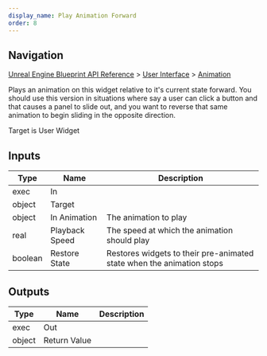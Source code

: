 ```yaml
---
display_name: Play Animation Forward
order: 8
---
```

## Navigation

[Unreal Engine Blueprint API Reference](https://dev.epicgames.com/documentation/en-us/unreal-engine/BlueprintAPI) > [User Interface](https://dev.epicgames.com/documentation/en-us/unreal-engine/BlueprintAPI/UserInterface) > [Animation](https://dev.epicgames.com/documentation/en-us/unreal-engine/BlueprintAPI/UserInterface/Animation)

Plays an animation on this widget relative to it's current state forward. You should use this version in situations where
say a user can click a button and that causes a panel to slide out, and you want to reverse that same animation to begin sliding
in the opposite direction.

Target is User Widget

## Inputs

| Type | Name | Description |
| --- | --- | --- |
| exec | In |  |
| object | Target |  |
| object | In Animation | The animation to play |
| real | Playback Speed | The speed at which the animation should play |
| boolean | Restore State | Restores widgets to their pre-animated state when the animation stops |

## Outputs

| Type | Name | Description |
| --- | --- | --- |
| exec | Out |  |
| object | Return Value |  |
